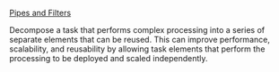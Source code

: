 [Pipes and Filters](https://docs.microsoft.com/en-us/azure/architecture/patterns/pipes-and-filters)

Decompose a task that performs complex processing into a series of separate elements that can be reused. This can improve performance, scalability, and reusability by allowing task elements that perform the processing to be deployed and scaled independently.




